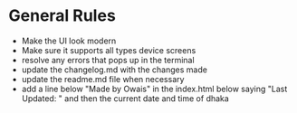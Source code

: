 # General Rules
- Make the UI look modern
- Make sure it supports all types device screens
- resolve any errors that pops up in the terminal
- update the changelog.md with the changes made
- update the readme.md file when necessary
- add a line below "Made by Owais" in the index.html below saying "Last Updated: " and then the current date and time of dhaka
